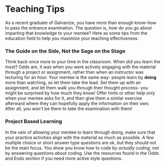 # Teaching Tips

As a recent graduate of Galvanize, you have more than enough know-how to pass the entrance examination. The question is, _how_ do you go about imparting that knowledge to your mentee? Here as some tips from the education field to help you maximize your teaching effectiveness.

### The Guide on the Side, Not the Sage on the Stage

Think back once more to your time in the classroom. When did you learn the most? Odds are, it was when you were actively engaging with the material through a project or assignment, rather than when an instructor was lecturing for an hour. Your mentee is the same way- people learn by **doing** more than watching, so let them take the lead. Set them up with an assignment, and let them walk you through their thought process- you might be surprised by how much they know! Offer hints or other help only when your mentee asks for it, and then give them a similar exercise afterward where they can hopefully apply the information on their own. After all, you won't be there to take the examination with them!

### Project Based Learning

In the vein of allowing your mentee to learn through doing, make sure that your practice activities align with the material as much as possible. A few multiple choice or short answer type questions are ok, but they should not be the main focus. You show you know how to code by _actually coding_, not by answering questions _about_ coding. Use the resources found in the Odds and Ends section if you need more active style questions.